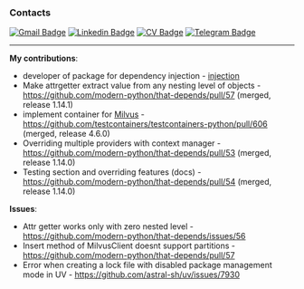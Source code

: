 ### Contacts

[![Gmail Badge](https://img.shields.io/badge/-vanobel159@gmail.com-c14438?style=flat&logo=Gmail&logoColor=white&link=mailto:vanobel159@gmail.com)](mailto:vanobel159@gmail.com)
[![Linkedin Badge](https://img.shields.io/badge/-LinkedIn-0072b1?style=flat&logo=Linkedin&logoColor=white&link=https://www.linkedin.com/in/ivan-belyaev-2a510a253/)](https://www.linkedin.com/in/ivan-belyaev13/)
[![CV Badge](https://img.shields.io/badge/CV-web-blue?style=flat&link=https://resume.io/r/UB5g54I6r/)](https://resume.io/r/UB5g54I6r) 
[![Telegram Badge](https://img.shields.io/badge/-Telegram-blue?style=social&logo=telegram&link=https://t.me/nightblure)](https://t.me/nightblure) <p align='left'>

---

**My contributions**:
* developer of package for dependency injection - [injection](https://github.com/nightblure/injection)
* Make attrgetter extract value from any nesting level of objects - https://github.com/modern-python/that-depends/pull/57 (merged, release 1.14.1)
* implement container for [Milvus](https://milvus.io/) - https://github.com/testcontainers/testcontainers-python/pull/606 (merged, release 4.6.0)
* Overriding multiple providers with context manager - https://github.com/modern-python/that-depends/pull/53 (merged, release 1.14.0)
* Testing section and overriding features (docs) - https://github.com/modern-python/that-depends/pull/54 (merged, release 1.14.0)


**Issues**:
* Attr getter works only with zero nested level - https://github.com/modern-python/that-depends/issues/56
* Insert method of MilvusClient doesnt support partitions - https://github.com/modern-python/that-depends/pull/57
* Error when creating a lock file with disabled package management mode in UV - https://github.com/astral-sh/uv/issues/7930
